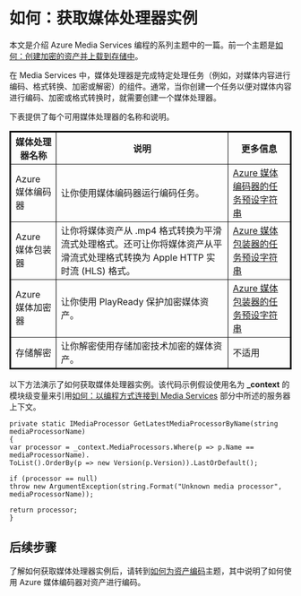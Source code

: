 <properties linkid="develop-media-services-how-to-guides-create-media-processor" urlDisplayName="Create a Media Processor" pageTitle="How to Create a Media Processor - Azure" metaKeywords="" description="Learn how to create a media processor component to encode, convert format, encrypt, or decrypt media content for Azure Media Services. Code samples are written in C# and use the Media Services SDK for .NET." metaCanonical="" services="media-services" documentationCenter="" title="How to: Get a Media Processor Instance" authors="migree" solutions="" manager="" editor="" />
<tags ms.service="media-services"
    ms.date="02/10/2015"
    wacn.date="04/11/2015"
    />

如何：获取媒体处理器实例
========================

本文是介绍 Azure Media Services 编程的系列主题中的一篇。前一个主题是[如何：创建加密的资产并上载到存储中](http://go.microsoft.com/fwlink/?LinkID=301733&clcid=0x409)。

在 Media Services 中，媒体处理器是完成特定处理任务（例如，对媒体内容进行编码、格式转换、加密或解密）的组件。通常，当你创建一个任务以便对媒体内容进行编码、加密或格式转换时，就需要创建一个媒体处理器。

下表提供了每个可用媒体处理器的名称和说明。

<table data-morhtml="true" border="2" cellspacing="0" cellpadding="5" style="border: 2px solid #000000;">
  <thead data-morhtml="true">
    <tr data-morhtml="true">
<th data-morhtml="true">媒体处理器名称</th>
<th data-morhtml="true">说明</th>
	<th data-morhtml="true">更多信息</th>
    </tr>
  </thead>
  <tbody data-morhtml="true">
    <tr data-morhtml="true">
<td data-morhtml="true">Azure 媒体编码器</td>
<td data-morhtml="true">让你使用媒体编码器运行编码任务。</td>
<td data-morhtml="true"><a data-morhtml="true" href="http://msdn.microsoft.com/zh-cn/library/jj129582.aspx"> Azure 媒体编码器的任务预设字符串</a></td>
    </tr>
    <tr data-morhtml="true">
<td data-morhtml="true">Azure 媒体包装器</td>
<td data-morhtml="true">让你将媒体资产从 .mp4 格式转换为平滑流式处理格式。还可让你将媒体资产从平滑流式处理格式转换为 Apple HTTP 实时流 (HLS) 格式。</td>
		<td data-morhtml="true"><a data-morhtml="true" href="http://msdn.microsoft.com/zh-cn/library/hh973635.aspx">Azure 媒体包装器的任务预设字符串</a></td>
    </tr>
    <tr data-morhtml="true">
<td data-morhtml="true">Azure 媒体加密器</td>
<td data-morhtml="true">让你使用 PlayReady 保护加密媒体资产。</td>
<td data-morhtml="true"><a data-morhtml="true" href="http://msdn.microsoft.com/zh-cn/library/hh973610.aspx">Azure 媒体包装器的任务预设字符串</a></td>
    </tr>
    <tr data-morhtml="true">
<td data-morhtml="true">存储解密</td>
<td data-morhtml="true">让你解密使用存储加密技术加密的媒体资产。</td>
		<td data-morhtml="true">不适用</td>
    </tr>
  </tbody>
</table>

以下方法演示了如何获取媒体处理器实例。该代码示例假设使用名为 **\_context** 的模块级变量来引用[如何：以编程方式连接到 Media Services](/develop/media-services/how-to-guides/set-up-computer-for-media-services) 部分中所述的服务器上下文。

``` {}
private static IMediaProcessor GetLatestMediaProcessorByName(string mediaProcessorName)
{
var processor = _context.MediaProcessors.Where(p => p.Name == mediaProcessorName).
ToList().OrderBy(p => new Version(p.Version)).LastOrDefault();

if (processor == null)
throw new ArgumentException(string.Format("Unknown media processor", mediaProcessorName));

return processor;
}
```

后续步骤
--------

了解如何获取媒体处理器实例后，请转到[如何为资产编码](http://go.microsoft.com/fwlink/?LinkId=301753)主题，其中说明了如何使用 Azure 媒体编码器对资产进行编码。

